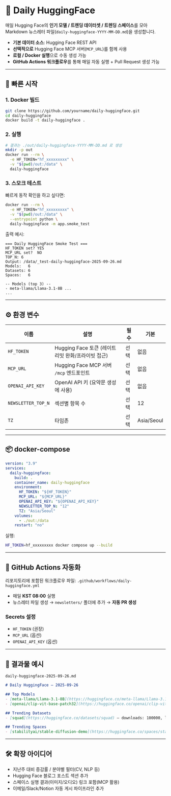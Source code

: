 # 📰 Daily HuggingFace

매일 Hugging Face의 **인기 모델 / 트렌딩 데이터셋 / 트렌딩 스페이스**를 모아  
Markdown 뉴스레터 파일(`daily-huggingface-YYYY-MM-DD.md`)을 생성합니다.

- **기본 데이터 소스**: Hugging Face REST API
- **선택적으로** Hugging Face MCP 서버(`MCP_URL`)를 함께 사용
- **로컬 / Docker 실행**으로 수동 생성 가능
- **GitHub Actions 워크플로우**를 통해 매일 자동 실행 + Pull Request 생성 가능

---

## 🚀 빠른 시작

### 1. Docker 빌드
```bash
git clone https://github.com/yourname/daily-huggingface.git
cd daily-huggingface
docker build -t daily-huggingface .
````

### 2. 실행

```bash
# 결과는 ./out/daily-huggingface-YYYY-MM-DD.md 로 생성
mkdir -p out
docker run --rm \
  -e HF_TOKEN="hf_xxxxxxxxx" \
  -v "$(pwd)/out:/data" \
  daily-huggingface
```

### 3. 스모크 테스트

빠르게 동작 확인을 하고 싶다면:

```bash
docker run --rm \
  -e HF_TOKEN="hf_xxxxxxxxx" \
  -v "$(pwd)/out:/data" \
  --entrypoint python \
  daily-huggingface -m app.smoke_test
```

출력 예시:

```
=== Daily HuggingFace Smoke Test ===
HF_TOKEN set? YES
MCP_URL set?  NO
TOP_N: 6
Output: /data/_test-daily-huggingface-2025-09-26.md
Models:   6
Datasets: 6
Spaces:   6

-- Models (top 3) --
- meta-llama/Llama-3.1-8B ...
...
```

---

## ⚙️ 환경 변수

| 이름                 | 설명                                 | 필수 | 기본         |
| ------------------ | ---------------------------------- | -- | ---------- |
| `HF_TOKEN`         | Hugging Face 토큰 (레이트리밋 완화/프라이빗 접근) | 선택 | 없음         |
| `MCP_URL`          | Hugging Face MCP 서버 `/mcp` 엔드포인트   | 선택 | 없음         |
| `OPENAI_API_KEY`   | OpenAI API 키 (요약문 생성에 사용)          | 선택 | 없음         |
| `NEWSLETTER_TOP_N` | 섹션별 항목 수                           | 선택 | 12         |
| `TZ`               | 타임존                                | 선택 | Asia/Seoul |

---

## 📦 docker-compose

```yaml
version: "3.9"
services:
  daily-huggingface:
    build: .
    container_name: daily-huggingface
    environment:
      HF_TOKEN: "${HF_TOKEN}"
      MCP_URL: "${MCP_URL}"
      OPENAI_API_KEY: "${OPENAI_API_KEY}"
      NEWSLETTER_TOP_N: "12"
      TZ: "Asia/Seoul"
    volumes:
      - ./out:/data
    restart: "no"
```

실행:

```bash
HF_TOKEN=hf_xxxxxxxxx docker compose up --build
```

---

## 🤖 GitHub Actions 자동화

리포지토리에 포함된 워크플로우 파일:
`.github/workflows/daily-huggingface.yml`

* 매일 **KST 08:00** 실행
* 뉴스레터 파일 생성 → `newsletters/` 폴더에 추가 → **자동 PR 생성**

### Secrets 설정

* `HF_TOKEN` (권장)
* `MCP_URL` (옵션)
* `OPENAI_API_KEY` (옵션)

---

## 📂 결과물 예시

`daily-huggingface-2025-09-26.md`

```markdown
# Daily HuggingFace — 2025-09-26

## Top Models
- [meta-llama/Llama-3.1-8B](https://huggingface.co/meta-llama/Llama-3.1-8B) — downloads: 12345, likes: 678, lib: transformers
- [openai/clip-vit-base-patch32](https://huggingface.co/openai/clip-vit-base-patch32) — downloads: 54321, likes: 789

## Trending Datasets
- [squad](https://huggingface.co/datasets/squad) — downloads: 100000, likes: 1000

## Trending Spaces
- [stabilityai/stable-diffusion-demo](https://huggingface.co/spaces/stabilityai/stable-diffusion-demo) — likes: 2000
```

---

## 🛠️ 확장 아이디어

* 지난주 대비 증감률 / 분야별 필터(CV, NLP 등)
* Hugging Face 블로그 포스트 섹션 추가
* 스페이스 실행 결과(이미지/오디오) 링크 포함(MCP 활용)
* 이메일/Slack/Notion 자동 게시 파이프라인 추가